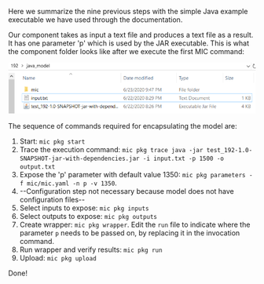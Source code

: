 Here we summarize the nine previous steps with the simple Java example executable we have used through the documentation.

Our component takes as input a text file and produces a text file as a result. It has one parameter 'p' which is used by the JAR executable. This is what the component folder looks like after we execute the first MIC command:

![Diagram](figures/folder.png)

The sequence of commands required for encapsulating the model are:

1. Start: `mic pkg start`
2. Trace the execution command: `mic pkg trace java -jar test_192-1.0-SNAPSHOT-jar-with-dependencies.jar -i input.txt -p 1500 -o output.txt`
3. Expose the 'p' parameter with default value 1350: `mic pkg parameters -f mic/mic.yaml -n p -v 1350`.   
4. --Configuration step not necessary because model does not have configuration files--
5. Select inputs to expose: `mic pkg inputs`
6. Select outputs to expose: `mic pkg outputs`
7. Create wrapper: `mic pkg wrapper`. Edit the `run` file to indicate where the parameter `p` needs to be passed on, by replacing it in the invocation command.
8. Run wrapper and verify results: `mic pkg run`
9. Upload: `mic pkg upload`

Done!


